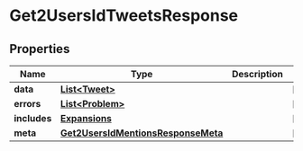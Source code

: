 

# Get2UsersIdTweetsResponse


## Properties

| Name | Type | Description | Notes |
|------------ | ------------- | ------------- | -------------|
|**data** | [**List&lt;Tweet&gt;**](Tweet.md) |  |  [optional] |
|**errors** | [**List&lt;Problem&gt;**](Problem.md) |  |  [optional] |
|**includes** | [**Expansions**](Expansions.md) |  |  [optional] |
|**meta** | [**Get2UsersIdMentionsResponseMeta**](Get2UsersIdMentionsResponseMeta.md) |  |  [optional] |



